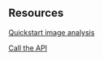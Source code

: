 ## Resources

[Quickstart image analysis](https://learn.microsoft.com/en-us/azure/ai-services/computer-vision/quickstarts-sdk/image-analysis-client-library-40?tabs=visual-studio%2Cwindows&pivots=programming-language-javascript)

[Call the API](https://learn.microsoft.com/en-us/azure/ai-services/computer-vision/how-to/call-analyze-image-40?pivots=programming-language-javascript)
